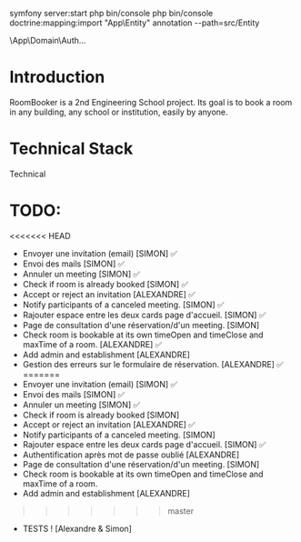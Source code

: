symfony server:start
php bin/console
php bin/console doctrine:mapping:import "App\Entity" annotation --path=src/Entity

\App\Domain\Auth\...

# Introduction
RoomBooker is a 2nd Engineering School project. Its goal is to book a room in any building, any school or institution, easily by anyone.

# Technical Stack
Technical

# TODO:

<<<<<<< HEAD
- Envoyer une invitation (email) [SIMON]                                                      ✅
- Envoi des mails [SIMON]                                                                     ✅
- Annuler un meeting [SIMON]                                                                  ✅
- Check if room is already booked [SIMON]                                                     ✅
- Accept or reject an invitation [ALEXANDRE]                                                  ✅
- Notify participants of a canceled meeting. [SIMON]                                          ✅
- Rajouter espace entre les deux cards page d'accueil. [SIMON]                                ✅
- Page de consultation d'une réservation/d'un meeting. [SIMON]                                
- Check room is bookable at its own timeOpen and timeClose and maxTime of a room. [ALEXANDRE] ✅
- Add admin and establishment [ALEXANDRE]                                                     
- Gestion des erreurs sur le formulaire de réservation. [ALEXANDRE]                           ✅
=======
- Envoyer une invitation (email) [SIMON] ✅
- Envoi des mails [SIMON] ✅
- Annuler un meeting [SIMON] ✅
- Check if room is already booked [SIMON]
- Accept or reject an invitation [ALEXANDRE] ✅
- Notify participants of a canceled meeting. [SIMON]
- Rajouter espace entre les deux cards page d'accueil. [SIMON] ✅
- Authentification après mot de passe oublié [ALEXANDRE]
- Page de consultation d'une réservation/d'un meeting. [SIMON]
- Check room is bookable at its own timeOpen and timeClose and maxTime of a room. 
- Add admin and establishment [ALEXANDRE]
>>>>>>> master

- TESTS ! [Alexandre & Simon]